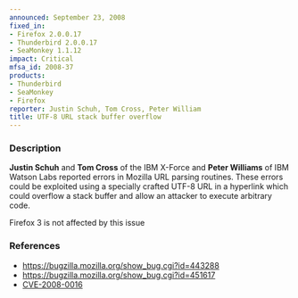 ```yaml
---
announced: September 23, 2008
fixed_in:
- Firefox 2.0.0.17
- Thunderbird 2.0.0.17
- SeaMonkey 1.1.12
impact: Critical
mfsa_id: 2008-37
products:
- Thunderbird
- SeaMonkey
- Firefox
reporter: Justin Schuh, Tom Cross, Peter William
title: UTF-8 URL stack buffer overflow
---
```


<h3>Description</h3>

<p><strong>Justin Schuh</strong> and <strong>Tom Cross</strong> of the
IBM X-Force and <strong>Peter Williams</strong> of IBM Watson Labs reported
errors in Mozilla URL parsing routines.  These errors could be exploited
using a specially crafted UTF-8 URL in a hyperlink which could overflow
a stack buffer and allow an attacker to execute arbitrary code.</p>

<p class="note">Firefox 3 is not affected by this issue</p>

<h3>References</h3>

<ul>
  <li><a href="https://bugzilla.mozilla.org/show_bug.cgi?id=443288">https://bugzilla.mozilla.org/show_bug.cgi?id=443288</a></li>
  <li><a href="https://bugzilla.mozilla.org/show_bug.cgi?id=451617">https://bugzilla.mozilla.org/show_bug.cgi?id=451617</a></li>
  <li><a class="ex-ref" href="http://cve.mitre.org/cgi-bin/cvename.cgi?name=CVE-2008-0016">CVE-2008-0016</a></li>
</ul>



